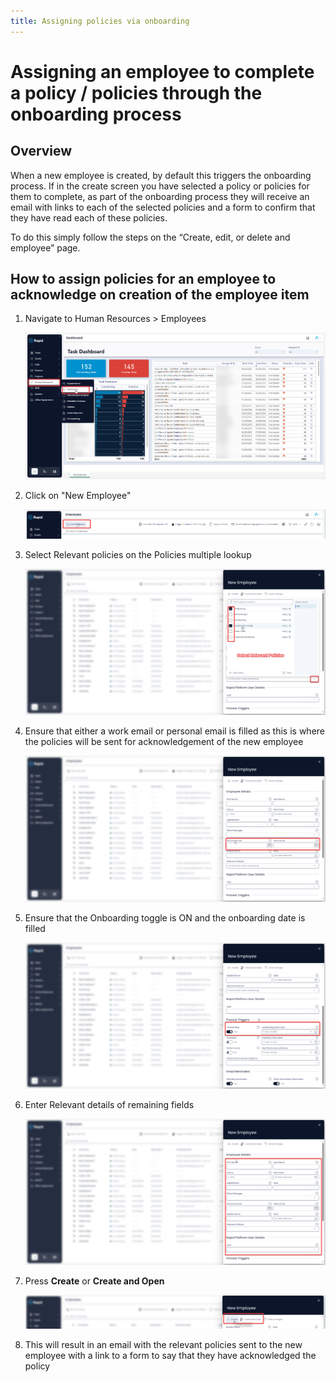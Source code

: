 ```yaml
---
title: Assigning policies via onboarding
---
```


# Assigning an employee to complete a policy / policies through the onboarding process

## Overview

When a new employee is created, by default this triggers the onboarding process. If in the create screen you have selected a policy or policies for them to complete, as part of the onboarding process they will receive an email with links to each of the selected policies and a form to confirm that they have read each of these policies.

To do this simply follow the steps on the “Create, edit, or delete and employee” page.

## How to assign policies for an employee to acknowledge on creation of the employee item

1. Navigate to Human Resources &gt; Employees  

    ![Step 1](<Step 1.png>)

2. Click on "New Employee"

    ![Step 2](<Step 2.png>)

3. Select Relevant policies on the Policies multiple lookup  

    ![Step 3](<Step 3.png>)

4. Ensure that either a work email or personal email is filled as this is where the policies will be sent for acknowledgement of the new employee  

    ![Step 4](<Step 4.png>)

5. Ensure that the Onboarding toggle is ON and the onboarding date is filled  

    ![Step 5](<Step 5.png>)

6. Enter Relevant details of remaining fields  

    ![Step 6](<Step 6.png>)

7. Press **Create** or **Create and Open**

    ![Step 7](<Step 7.png>)
    
8. This will result in an email with the relevant policies sent to the new employee with a link to a form to say that they have acknowledged the policy